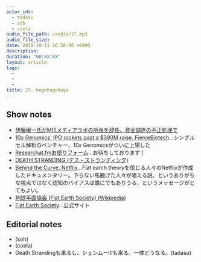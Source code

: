 ```yaml
---
actor_ids:
  - tadasu
  - soh
  - coela
audio_file_path: /audio/27.mp3
audio_file_size: 
date: 2019-10-11 10:58:00 +0900
description: 
duration: "00:XX:XX"
layout: article
tags: 
  - 
  - 
  - 
title: 27. hogehogehoge
---
```


## Show notes
- [伊藤穰一氏がMITメディアラボの所長を辞任、資金調達の不正処理で](https://jp.techcrunch.com/2019/09/08/2019-09-07-joi-ito-resigns-as-mit-media-lab-head-in-wake-of-jeffrey-epstein-reporting/)
- [10x Genomics' IPO rockets past a $390M raise. FierceBiotech](https://www.fiercebiotech.com/medtech/10x-genomics-ipo-rockets-past-a-390m-raise)...シングルセル解析のベンチャー、10x Genomicsがついに上場した
- [Researchat.fmお便りフォーム](https://researchat.fm/form.html)...お待ちしております！
- [DEATH STRANDING (デス・ストランディング)](https://www.jp.playstation.com/games/death-stranding/)
- [Behind the Curve, Netflix](https://www.netflix.com/title/81015076)...Flat earch theoryを信じる人々のNetflixが作成したドキュメンタリー。下らない馬鹿げた人々が唱える説、というありがちな視点ではなく認知のバイアスは誰にでもありうる、というメッセージがとてもよい。
- [地球平面協会 (Flat Earth Society) (Wikipedia)](https://ja.wikipedia.org/wiki/%E5%9C%B0%E7%90%83%E5%B9%B3%E9%9D%A2%E5%8D%94%E4%BC%9A)
- [Flat Earth Society](https://www.tfes.org/)...公式サイト


## Editorial notes
- (soh)
- (coela)
- Death Strandingも来るし、シェンムーIIIも来る。一体どうなる。(tadasu)

